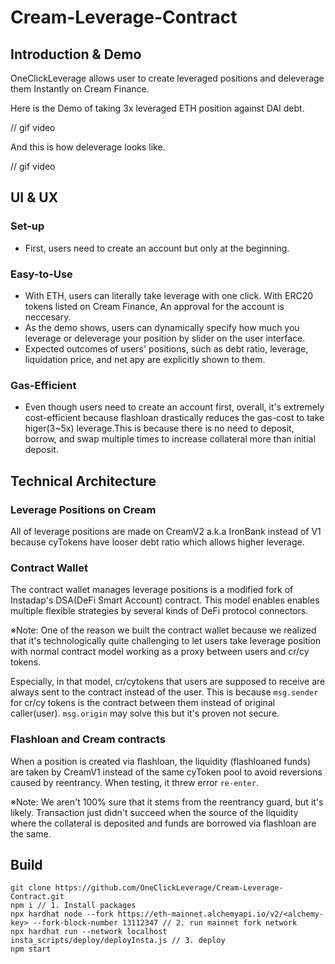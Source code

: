 # Cream-Leverage-Contract

## Introduction & Demo

OneClickLeverage allows user to create leveraged positions and deleverage them Instantly on Cream Finance. 

Here is the Demo of taking 3x leveraged ETH position against DAI debt.

// gif video

And this is how deleverage looks like.

// gif video

## UI & UX

### Set-up
- First, users need to create an account but only at the beginning.

### Easy-to-Use
- With ETH, users can literally take leverage with one click. With ERC20 tokens listed on Cream Finance, An approval for the account is neccesary. 
- As the demo shows, users can dynamically specify how much you leverage or deleverage your position by slider on the user interface. 
- Expected outcomes of users' positions, such as debt ratio, leverage, liquidation price, and net apy are explicitly shown to them.

### Gas-Efficient
- Even though users need to create an account first, overall, it's extremely cost-efficient because flashloan drastically reduces the gas-cost to take higer(3~5x) leverage.This is because there is no need to deposit, borrow, and swap multiple times to increase collateral more than initial deposit.



## Technical Architecture

### Leverage Positions on Cream
All of leverage positions are made on CreamV2 a.k.a IronBank instead of V1 because cyTokens have looser debt ratio which allows higher leverage. 

### Contract Wallet
The contract wallet manages leverage positions is a modified fork of Instadap's DSA(DeFi Smart Account) contract. This model enables enables multiple flexible strategies by several kinds of DeFi protocol connectors. 

※Note: One of the reason we built the contract wallet because we realized that it's technologically quite challenging to let users take leverage position with normal contract model working as a proxy between users and cr/cy tokens.

Especially, in that model, cr/cytokens that users are supposed to receive are always sent to the contract instead of the user.  This is because `msg.sender` for cr/cy tokens is the contract between them instead of original caller(user). `msg.origin` may solve this but it's proven not secure. 

### Flashloan and Cream contracts
When a position is created via flashloan, the liquidity (flashloaned funds) are taken by CreamV1 instead of the same cyToken pool to avoid reversions caused by reentrancy. When testing, it threw error `re-enter`.

※Note: We aren't 100% sure that it stems from the reentrancy guard, but it's likely. Transaction just didn't succeed when the source of the liquidity where the collateral is deposited and funds are borrowed via flashloan are the same. 

## Build

 ```
 git clone https://github.com/OneClickLeverage/Cream-Leverage-Contract.git
 npm i // 1. Install packages
 npx hardhat node --fork https://eth-mainnet.alchemyapi.io/v2/<alchemy-key> --fork-block-number 13112347 // 2. run mainnet fork network
 npx hardhat run --network localhost insta_scripts/deploy/deployInsta.js // 3. deploy
 npm start
 
 ```

